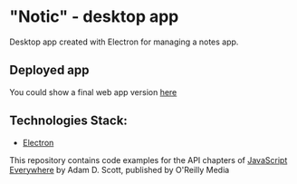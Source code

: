 # "Notic" - desktop app
Desktop app created with Electron for managing a notes app.

## Deployed app
You could show a final web app version [here](https://notic.netlify.app/)

## Technologies Stack:
- [Electron](https://www.electronjs.org/)

This repository contains code examples for the API chapters of [JavaScript Everywhere](https://www.jseverywhere.io/) by Adam D. Scott, published by O'Reilly Media